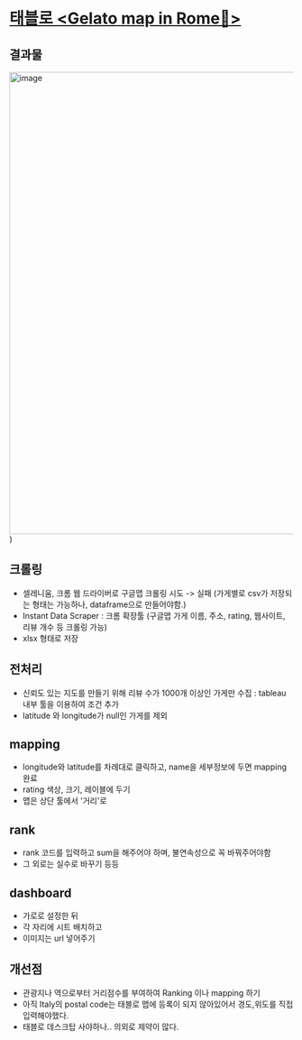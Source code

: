 # [태블로 **<Gelato map in Rome🍦>**]([https://public.tableau.com/views/_16594472938490/1?:language=ko-KR&:display_count=n&:origin=viz_share_link)
## 결과물 
<img width="820" alt="image" src="https://user-images.githubusercontent.com/88447983/188470181-15ad6413-58d9-40a8-87ec-31407f4644ce.png">)
## 크롤링
- 셀레니움, 크롬 웹 드라이버로 구글맵 크롤링 시도 -> 실패 (가게별로 csv가 저장되는 형태는 가능하나, dataframe으로 만들어야함.)
- Instant Data Scraper : 크롬 확장툴 (구글맵 가게 이름, 주소, rating, 웹사이트, 리뷰 개수 등 크롤링 가능)
- xlsx 형태로 저장
## 전처리
- 신뢰도 있는 지도를 만들기 위해 리뷰 수가 1000개 이상인 가게만 수집 : tableau 내부 툴을 이용하여 조건 추가
- latitude 와 longitude가 null인 가게를 제외
## mapping
- longitude와 latitude를 차례대로 클릭하고, name을 세부정보에 두면 mapping 완료
- rating 색상, 크기, 레이블에 두기
- 맵은 상단 툴에서 '거리'로 
## rank
- rank 코드를 입력하고 sum을 해주어야 하며, 불연속성으로 꼭 바꿔주어야함
- 그 외로는 실수로 바꾸기 등등
## dashboard
- 가로로 설정한 뒤
- 각 자리에 시트 배치하고
- 이미지는 url 넣어주기
## 개선점
- 관광지나 역으로부터 거리점수를 부여하여 Ranking 이나 mapping 하기
- 아직 Italy의 postal code는 태블로 맵에 등록이 되지 않아있어서 경도,위도를 직접 입력해야했다.
- 태블로 데스크탑 사야하나.. 의외로 제약이 많다.
